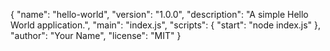 {
    "name": "hello-world",
    "version": "1.0.0",
    "description": "A simple Hello World application.",
    "main": "index.js",
    "scripts": {
        "start": "node index.js"
    },
    "author": "Your Name",
    "license": "MIT"
}
